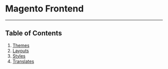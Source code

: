 # Magento Frontend
----

## Table of Contents
1. [Themes](/magento2-frontend/themes)
1. [Layouts](/magento2-frontend/layouts)
1. [Styles](/magento2-frontend/styles)
1. [Translates](/magento2-frontend/translates)
